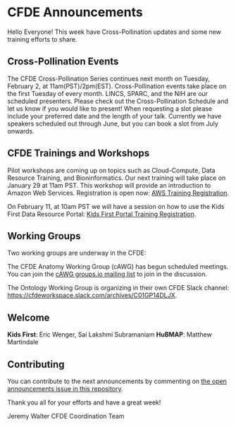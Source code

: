 # CFDE Announcements

Hello Everyone! This week have Cross-Pollination updates and some new training efforts to share.  
## Cross-Pollination Events

The CFDE Cross-Pollination Series continues next month on Tuesday, February 2, at 11am(PST)/2pm(EST). Cross-Pollination events take place on the first Tuesday of every month. LINCS, SPARC, and the NIH are our scheduled presenters. Please check out the Cross-Pollination Schedule and let us know if you would like to present! When requesting a slot please include your preferred date and the length of your talk. Currently we have speakers scheduled out through June, but you can book a slot from July onwards.

## CFDE Trainings and Workshops
Pilot workshops are coming up on topics such as Cloud-Compute, Data Resource Training, and Bioninformatics. Our next training will take place on January 29 at 11am PST. This workshop will provide an introduction to Amazon Web Services. Registration is open now:
[AWS Training Registration](https://t.co/o4qhDb8JnB?amp=1).

On February 11, at 10am PST we will have a session on how to use the Kids First Data Resource Portal: [Kids First Portal Training Registration](https://t.co/WSrqKWvqi1?amp=1).

## Working Groups
Two working groups are underway in the CFDE:

The CFDE Anatomy Working Group (cAWG) has begun scheduled meetings. You can join the [cAWG groups.io mailing list](https://crosspollinationevents.groups.io/g/AnatomyWorkingGroup) to join in the discussion.

The Ontology Working Group is organizing in their own  CFDE Slack channel: https://cfdeworkspace.slack.com/archives/C01GP14DLJX. 

## Welcome

**Kids First**: Eric Wenger, Sai Lakshmi Subramaniam
**HuBMAP**: Matthew Martindale

## Contributing

You can contribute to the next announcements by commenting on [the open announcements issue in this repository](https://github.com/nih-cfde/announcements/issues?utf8=%E2%9C%93&q=is%3Aissue+is%3Aopen+Announcements).

Thank you all for your efforts and have a great week!

Jeremy Walter
CFDE Coordination Team
